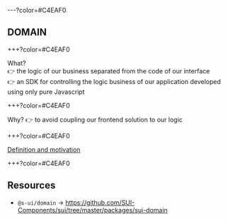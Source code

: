 ---?color=#C4EAF0

##  DOMAIN

+++?color=#C4EAF0

What?  
👉  the logic of our business separated from the code of our interface    
👉  an SDK for controlling the logic business of our application developed using only pure Javascript    

+++?color=#C4EAF0

Why?
👉  to avoid coupling our frontend solution to our logic

+++?color=#C4EAF0

[Definition and motivation](../../docs/DOMAIN/1-Definition-and-motivation)


+++?color=#C4EAF0

## Resources

- `@s-ui/domain` → https://github.com/SUI-Components/sui/tree/master/packages/sui-domain
